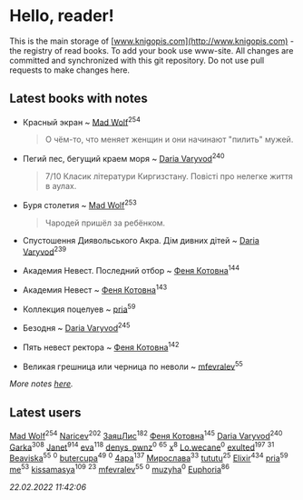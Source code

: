 # Hello, reader!
This is the main storage of [www.knigopis.com](http://www.knigopis.com) - the registry of read books.
To add your book use www-site. All changes are committed and synchronized with this git repository.
Do not use pull requests to make changes here.


## Latest books with notes
* Красный экран ~ [Mad Wolf](users/947/94738840-vkontakte)<sup>254</sup>
    > О чём-то, что меняет женщин и они начинают "пилить" мужей.

* Пегий пес, бегущий краем моря ~ [Daria Varyvod](users/829/829893410524253-facebook)<sup>240</sup>
    > 7/10 Класик літератури Киргизстану. Повісті про нелегке життя в аулах.

* Буря столетия ~ [Mad Wolf](users/947/94738840-vkontakte)<sup>253</sup>
    > Чародей пришёл за ребёнком.

* Спустошення Диявольського Акра. Дім дивних дітей ~ [Daria Varyvod](users/829/829893410524253-facebook)<sup>239</sup>

* Академия Невест. Последний отбор ~ [Феня Котовна](users/109/109746193906459706720-google)<sup>144</sup>

* Академия Невест ~ [Феня Котовна](users/109/109746193906459706720-google)<sup>143</sup>

* Коллекция поцелуев ~ [pria](users/128/128917939-vkontakte)<sup>59</sup>

* Безодня ~ [Daria Varyvod](users/829/829893410524253-facebook)<sup>245</sup>

* Пять невест ректора ~ [Феня Котовна](users/109/109746193906459706720-google)<sup>142</sup>

* Великая грешница или черница по неволи ~ [mfevralev](users/140/140966150-vkontakte)<sup>55</sup>


_More notes [here](latest_books_with_notes.md)._


## Latest users
[Mad Wolf](users/947/94738840-vkontakte)<sup>254</sup> 
[Naricev](users/107/107090515204537133928-google)<sup>202</sup> 
[ЗаяцЛис](users/112/112388384595246311466-google)<sup>182</sup> 
[Феня Котовна](users/109/109746193906459706720-google)<sup>145</sup> 
[Daria Varyvod](users/829/829893410524253-facebook)<sup>240</sup> 
[Garka](users/115/115753719718250012620-google)<sup>308</sup> 
[Janet](users/108/108113656204404967440-google)<sup>914</sup> 
[eva](users/111/111656270551033014778-google)<sup>118</sup> 
[denys_pwnz](users/421/421114755-vkontakte)<sup>0</sup> 
[](users/153/1537586159620888-facebook)<sup>65</sup> 
[x](users/104/104714960785244441663-google)<sup>8</sup> 
[Lo.wecane](users/104/104796862760252606871-google)<sup>0</sup> 
[exulted](users/100/100599204551896265722-google)<sup>197</sup> 
[](users/118/118248226132797004598-google)<sup>31</sup> 
[Beaviska](users/102/10202544960024508-facebook)<sup>55</sup> 
[](users/108/108355317006178724444-google)<sup>0</sup> 
[butercupa](users/193/193697993-vkontakte)<sup>49</sup> 
[](users/115/115471111502048563149-google)<sup>0</sup> 
[4apa](users/117/117392596378069249667-google)<sup>137</sup> 
[Мирослава](users/106/106107989792957993574-google)<sup>33</sup> 
[tututu](users/135/135685382-vkontakte)<sup>25</sup> 
[Elixir](users/115/115826717712507836033-google)<sup>434</sup> 
[pria](users/128/128917939-vkontakte)<sup>59</sup> 
[me](users/381/381417697-yandex)<sup>53</sup> 
[kissamasya](users/684/68439978-vkontakte)<sup>109</sup> 
[](users/864/86487125-vkontakte)<sup>23</sup> 
[mfevralev](users/140/140966150-vkontakte)<sup>55</sup> 
[](users/118/118345575217167707584-google)<sup>0</sup> 
[muzyha](users/147/1474026082-yandex)<sup>0</sup> 
[Euphoria](users/106/106304994652616315178-google)<sup>86</sup> 


_22.02.2022 11:42:06_
